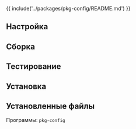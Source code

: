 {{ include('../packages/pkg-config/README.md') }}

## Настройка

<package-script :package="'pkg-config'" :type="'configure'"></package-script>

## Сборка

<package-script :package="'pkg-config'" :type="'build'"></package-script>

## Тестирование

<package-script :package="'pkg-config'" :type="'test'"></package-script>

## Установка

<package-script :package="'pkg-config'" :type="'install'"></package-script>

## Установленные файлы

Программы: `pkg-config`


